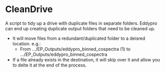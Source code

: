 # CleanDrive

A script to tidy up a drive with duplicate files in separate folders.  Eddypro can end up creating duplicate output folders that need to be cleaned up.

* It will move files from a redundant/duplicated folder to a deisred location.  e.g.:
	* From .../EP_Outputs/eddypro_binned_cospectra (1) to .../EP_Outputs/eddypro_binned_cospectra
* If a file already exists in the destination, it will skip over it and allow you to delte it at the end of the process.
